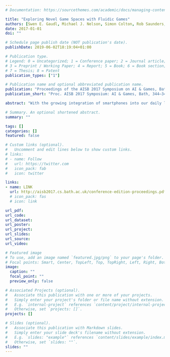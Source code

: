 ```yaml
---
# Documentation: https://sourcethemes.com/academic/docs/managing-content/

title: "Exploring Novel Game Spaces with Fluidic Games"
authors: [Swen E. Gaudl, Michael J. Nelson, Simon Colton, Rob Saunders, Edward J. Powley, Peter Ivey, Blanca Perez Ferrer, Michael Cook]
date: 2017-01-01
doi: ""

# Schedule page publish date (NOT publication's date).
publishDate: 2019-06-02T18:19:04+01:00

# Publication type.
# Legend: 0 = Uncategorized; 1 = Conference paper; 2 = Journal article;
# 3 = Preprint / Working Paper; 4 = Report; 5 = Book; 6 = Book section;
# 7 = Thesis; 8 = Patent
publication_types: ["1"]

# Publication name and optional abbreviated publication name.
publication: "Proceedings of the AISB 2017 Symposium on AI & Games, Bath, 344–347"
publication_short: "Proc. AISB 2017 Symposium: AI & Games, Bath, 344–347"

abstract: "With the growing integration of smartphones into our daily lives, and their increased ease of use, mobile games have become highly popular across all demographics. People listen to music, play games or read the news while in transit or bridging gap times. While mobile gaming is gaining popularity, mobile expression of creativity is still in its early stages. We present here a new type of mobile app -- fluidic games -- and illustrate our iterative approach to their design. This new type of app seamlessly integrates exploration of the design space into the actual user experience of playing the game, and aims to enrich the user experience. To better illustrate the game domain and our approach, we discuss one specific fluidic game, which is available as a commercial product. We also briefly discuss open challenges such as player support and how generative techniques can aid the exploration of the game space further."

# Summary. An optional shortened abstract.
summary: ""

tags: []
categories: []
featured: false

# Custom links (optional).
#   Uncomment and edit lines below to show custom links.
# links:
# - name: Follow
#   url: https://twitter.com
#   icon_pack: fab
#   icon: twitter

links:
- name: LINK
  url: http://aisb2017.cs.bath.ac.uk/conference-edition-proceedings.pdf
  # icon_pack: fas
  # icon: link

url_pdf:
url_code:
url_dataset:
url_poster:
url_project:
url_slides:
url_source:
url_video:

# Featured image
# To use, add an image named `featured.jpg/png` to your page's folder. 
# Focal points: Smart, Center, TopLeft, Top, TopRight, Left, Right, BottomLeft, Bottom, BottomRight.
image:
  caption: ""
  focal_point: ""
  preview_only: false

# Associated Projects (optional).
#   Associate this publication with one or more of your projects.
#   Simply enter your project's folder or file name without extension.
#   E.g. `internal-project` references `content/project/internal-project/index.md`.
#   Otherwise, set `projects: []`.
projects: []

# Slides (optional).
#   Associate this publication with Markdown slides.
#   Simply enter your slide deck's filename without extension.
#   E.g. `slides: "example"` references `content/slides/example/index.md`.
#   Otherwise, set `slides: ""`.
slides: ""
---
```

